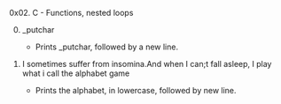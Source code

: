 0x02. C - Functions, nested loops

0. _putchar
	- Prints _putchar, followed by a new line.

1. I sometimes suffer from insomina.And when I can;t fall asleep, I play what i call the alphabet game 
	- Prints the alphabet, in lowercase, followed by new line.

